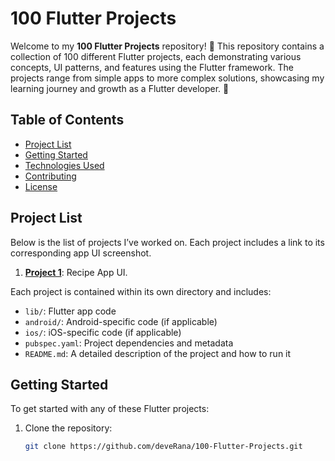 # 100 Flutter Projects

Welcome to my **100 Flutter Projects** repository! 🎉 This repository contains a collection of 100 different Flutter projects, each demonstrating various concepts, UI patterns, and features using the Flutter framework. The projects range from simple apps to more complex solutions, showcasing my learning journey and growth as a Flutter developer. 🚀

## Table of Contents

- [Project List](#project-list)
- [Getting Started](#getting-started)
- [Technologies Used](#technologies-used)
- [Contributing](#contributing)
- [License](#license)

## Project List

Below is the list of projects I’ve worked on. Each project includes a link to its corresponding app UI screenshot.

1. **[Project 1](recipe_app/README.md)**: Recipe App UI.

Each project is contained within its own directory and includes:

- `lib/`: Flutter app code
- `android/`: Android-specific code (if applicable)
- `ios/`: iOS-specific code (if applicable)
- `pubspec.yaml`: Project dependencies and metadata
- `README.md`: A detailed description of the project and how to run it

## Getting Started

To get started with any of these Flutter projects:

1. Clone the repository:
   ```bash
   git clone https://github.com/deveRana/100-Flutter-Projects.git
   ```
